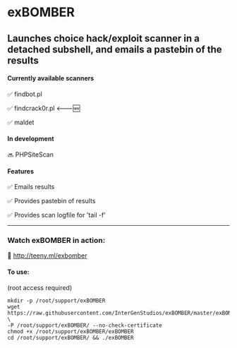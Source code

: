# exBOMBER

## Launches choice hack/exploit scanner in a detached subshell, and emails a pastebin of the results


#### Currently available scanners

:white_check_mark:  findbot.pl

:white_check_mark:  findcrack0r.pl  <---:new:

:white_check_mark:  maldet


#### In development

:soon: PHPSiteScan


#### Features

:white_check_mark:  Emails results

:white_check_mark:  Provides pastebin of results

:white_check_mark:  Provides scan logfile for 'tail -f'

---

### Watch exBOMBER in action:

 :cinema: http://teeny.ml/exbomber


#### To use:

(root access required)

```
mkdir -p /root/support/exBOMBER
wget https://raw.githubusercontent.com/InterGenStudios/exBOMBER/master/exBOMBER \
-P /root/support/exBOMBER/ --no-check-certificate
chmod +x /root/support/exBOMBER/exBOMBER
cd /root/support/exBOMBER/ && ./exBOMBER
```

